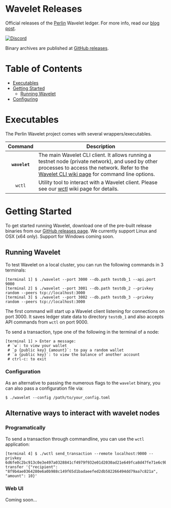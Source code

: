 # Wavelet Releases

Official releases of the [Perlin](perlin) Wavelet ledger. For more info, read our [blog post](wavelet-ledger).

[![Discord](https://img.shields.io/badge/discord-join%20chat-blue.svg)](discord)

Binary archives are published at [GitHub releases](github-releases).

# Table of Contents
- [Executables](#executables)
- [Getting Started](#getting-started)
    * [Running Wavelet](#running-wavelet)
- [Configuring](#configuring)

# Executables

The Perlin Wavelet project comes with several wrappers/executables.

| Command    | Description |
|:----------:|-------------|
| **`wavelet`** | The main Wavelet CLI client. It allows running a testnet node (private network), and used by other processes to access the network. Refer to the [Wavelet CLI wiki page](wiki-wavelet-cli) for command line options. |
| `wctl` | Utility tool to interact with a Wavelet client. Please see our [wctl](wctl-wiki) wiki page for details. |

# Getting Started

To get started running Wavelet, download one of the pre-built release binaries from our [GitHub releases page](github-releases). We currently support Linux and OSX (x64 only). Support for Windows coming soon.

## Running Wavelet

To test Wavelet on a local cluster, you can run the following commands in 3 terminals:

```
[terminal 1] $ ./wavelet --port 3000 --db.path testdb_1 --api.port 9000
[terminal 2] $ ./wavelet --port 3001 --db.path testdb_2 --privkey random --peers tcp://localhost:3000
[terminal 3] $ ./wavelet --port 3002 --db.path testdb_3 --privkey random --peers tcp://localhost:3000
```

The first command will start up a Wavelet client listening for connections on port 3000. It saves ledger state data to directory `testdb_1` and also accepts API commands from `wctl` on port 9000.

To send a transaction, type one of the following in the terminal of a node:

```
[terminal 1] > Enter a message:
 # `w`: to view your wallet
 # `p {public key} {amount}`: to pay a random wallet
 # `a {public key}`: to view the balance of another account
 # ctrl-c: to exit
```

### Configuration

As an alternative to passing the numerous flags to the `wavelet` binary, you can also pass a configuration file via:

```
$ ./wavelet --config /path/to/your_config.toml
```

##  Alternative ways to interact with wavelet nodes

### Programatically

To send a transaction through commandline, you can use the `wctl` application:

```
[terminal 4] $ ./wctl send_transaction --remote localhost:9000 --privkey 6d6fe0c2bc913c0e3e497a0328841cf4979f932e01d2030ad21e649fca8d47fe71e6c9b83a7ef02bae6764991eefe53360a0a09be53887b2d3900d02c00a3858 transfer '{"recipient": "8f9b4ae0364280e6a0b988c149f65d1badaeefed2db582266494dd79aa7c821a", "amount": 10}'
```

### Web UI

Coming soon...

[perlin]: https://www.perlin.net
[wavelet-ledger]: https://medium.com/perlin-network/wavelet-a-metastable-sybil-resistant-ledger-517ea7ee9031
[discord]: https://discord.gg/dMYfDPM
[github-releases]: https://github.com/perlin-network/wavelet-bin/releases
[wiki-wavelet-cli]: https://github.com/perlin-network/wavelet-bin/wiki/Command-Line-Options
[wiki-wctl]: https://github.com/perlin-network/wavelet-bin/wiki/wctl